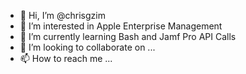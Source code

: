 - 👋 Hi, I’m @chrisgzim
- 👀 I’m interested in Apple Enterprise Management
- 🌱 I’m currently learning Bash and Jamf Pro API Calls
- 💞️ I’m looking to collaborate on ...
- 📫 How to reach me ...

<!---
chrisgzim/chrisgzim is a ✨ special ✨ repository because its `README.md` (this file) appears on your GitHub profile.
You can click the Preview link to take a look at your changes.
--->
